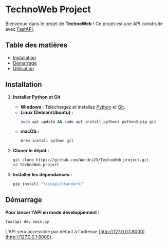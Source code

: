 # TechnoWeb Project

Bienvenue dans le projet de **TechnoWeb** ! Ce projet est une API construite avec [FastAPI](https://fastapi.tiangolo.com/).

## Table des matières

- [Installation](#installation)
- [Démarrage](#démarrage)
- [Utilisation](#utilisation)

## Installation

1. **Installer Python et Git**

   - **Windows :** Téléchargez et installez [Python](https://www.python.org/downloads/) et [Git](https://git-scm.com/downloads).
   - **Linux (Debian/Ubuntu) :**
     ```bash
     sudo apt update && sudo apt install python3 python3-pip git
     ```
   - **macOS :**
     ```bash
     brew install python git
     ```

2. **Cloner le dépôt :**

   ```bash
   git clone https://github.com/Wendri23/TechnoWeb_project.git
   cd TechnoWeb_project
   ```

3. **Installer les dépendances :**

   ```bash
   pip install "fastapi[standard]"   
   ```

## Démarrage

**Pour lancer l'API en mode développement :**

  ```bash
  fastapi dev main.py
  ```

L'API sera accessible par défaut à l'adresse [http://127.0.0.1:8000](http://127.0.0.1:8000).


